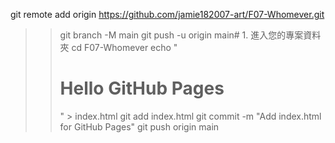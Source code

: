 git remote add origin https://github.com/jamie182007-art/F07-Whomever.git
>> git branch -M main
>> git push -u origin main# 1. 進入您的專案資料夾
>> cd F07-Whomever
>> echo "<h1>Hello GitHub Pages</h1>" > index.html
>> git add index.html
>> git commit -m "Add index.html for GitHub Pages"
>> git push origin main
